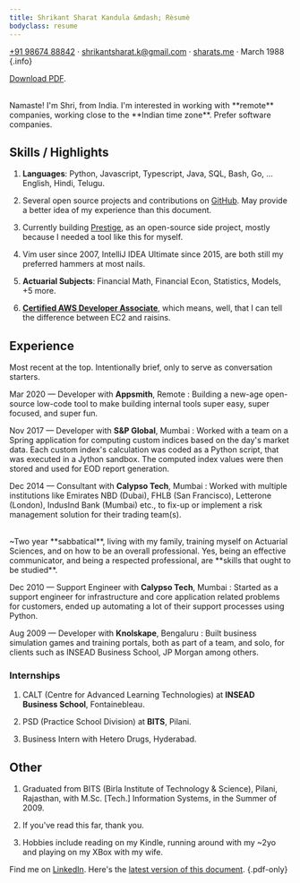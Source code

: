 ```yaml
---
title: Shrikant Sharat Kandula &mdash; Rèsumè
bodyclass: resume
---
```


[+91 98674 88842](tel:+919867488842) ·
[shrikantsharat.k@gmail.com](mailto:shrikantsharat.k@gmail.com) ·
[sharats.me](/) ·
March 1988
{.info}

[Download PDF](/static/shrikant-sharat-kandula-resume.pdf).

<br>
Namaste! I'm Shri, from India. I'm interested in working with **remote** companies, working close to the **Indian time zone**. Prefer software companies.

## Skills / Highlights

1. **Languages**: Python, Javascript, Typescript, Java, SQL, Bash, Go, … English, Hindi, Telugu.

1. Several open source projects and contributions on [GitHub](/gh). May provide a better idea of my experience than this document.

1. Currently building [Prestige](https://prestigemad.com), as an open-source side project, mostly because I needed a tool like this for myself.

1. Vim user since 2007, IntelliJ IDEA Ultimate since 2015, are both still my preferred hammers at most nails.

1. **Actuarial Subjects**: Financial Math, Financial Econ, Statistics, Models, +5 more.

1. [**Certified AWS Developer Associate**](https://www.credly.com/badges/f1c8ec16-3d58-4b1c-90ea-7c1800283ea0), which means, well, that I can tell the difference between EC2 and raisins.

## Experience

Most recent at the top. Intentionally brief, only to serve as conversation starters.

Mar 2020 &mdash; Developer with **Appsmith**, Remote
:   Building a new-age open-source low-code tool to make building internal tools super easy, super focused, and super fun.

Nov 2017 &mdash; Developer with **S&P Global**, Mumbai
:   Worked with a team on a Spring application for computing custom indices based on the day's market data. Each custom index's calculation was coded as a Python script, that was executed in a Jython sandbox. The computed index values were then stored and used for EOD report generation.

Dec 2014 &mdash; Consultant with **Calypso Tech**, Mumbai
:   Worked with multiple institutions like Emirates NBD (Dubai), FHLB (San Francisco), Letterone (London), IndusInd Bank (Mumbai) etc., to fix-up or implement a risk management solution for their trading team(s).

<br>
~Two year **sabbatical**, living with my family, training myself on Actuarial Sciences, and on how to be an overall professional. Yes, being an effective communicator, and being a respected professional, are **skills that ought to be studied**.

Dec 2010 &mdash; Support Engineer with **Calypso Tech**, Mumbai
:   Started as a support engineer for infrastructure and core application related problems for customers, ended up automating a lot of their support processes using Python.

Aug 2009 &mdash; Developer with **Knolskape**, Bengaluru
:   Built business simulation games and training portals, both as part of a team, and solo, for clients such as INSEAD Business School, JP Morgan among others.

### Internships

1. CALT (Centre for Advanced Learning Technologies) at **INSEAD Business School**, Fontainebleau.

1. PSD (Practice School Division) at **BITS**, Pilani.

1. Business Intern with Hetero Drugs, Hyderabad.

## Other

1. Graduated from BITS (Birla Institute of Technology & Science), Pilani, Rajasthan, with M.Sc. [Tech.] Information Systems, in the Summer of 2009.

1. If you've read this far, thank you.

1. Hobbies include reading on my Kindle, running around with my ~2yo and playing on my XBox with my wife.

Find me on [LinkedIn](/linkedin). Here's the [latest version of this document](https://sharats.me/resume/).
{.pdf-only}
